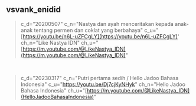 ## vsvank_enidid
> c_d="20200507" c_n="Nastya dan ayah menceritakan kepada anak-anak tentang permen dan coklat yang berbahaya" c_u="[https://youtu.be/n6L-uZFCgLY](https://youtu.be/n6L-uZFCgLY)' ch_n="Like Nastya IDN" ch_u="[https://m.youtube.com/@LikeNastya_IDN](https://m.youtube.com/@LikeNastya_IDN)"
<br>

> c_d="20230317" c_n="Putri pertama sedih / Hello Jadoo Bahasa Indonesia" c_u="https://youtu.be/Dj7cjKyNHyk" ch_n="Hello Jadoo Bahasa Indonesia" ch_u="[https://m.youtube.com/@LikeNastya_IDN](HelloJadooBahasaIndonesia)"
